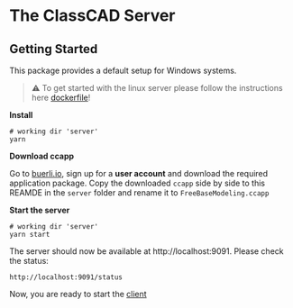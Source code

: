 # The ClassCAD Server

## Getting Started

This package provides a default setup for Windows systems.

> ⚠️ To get started with the linux server please follow the instructions here [dockerfile](./dockerfile)!

**Install**

```
# working dir 'server'
yarn
```

**Download ccapp**

Go to [buerli.io](https://buerli.io), sign up for a **user account** and download the required application package. Copy the downloaded `ccapp` side by side to this REAMDE in the `server` folder and rename it to `FreeBaseModeling.ccapp`

**Start the server**

```
# working dir 'server'
yarn start
```

The server should now be available at http://localhost:9091. Please check the status:

```
http://localhost:9091/status
```

Now, you are ready to start the [client](../client/README.md)

